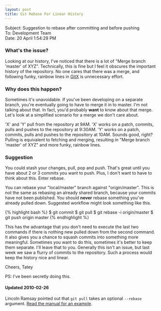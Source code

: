 ```yaml
---
layout: post
title: Git Rebase For Linear History
---
```


Subject&#58; Suggestion to rebase after committing and before pushing  
To&#58; Development Team  
Date&#58; 20 April 1:54:29 PM

### What's the issue?

Looking at our history, I've noticed that there is a lot of "Merge branch 'master' of XYZ". Technically, this is fine but I feel it obscures the important history of the repository. No one cares that there was a merge, and following funky, rainbow lines in [GitX](http://gitx.frim.nl/) is unnecessary effort.

### Why does this happen?

Sometimes it's unavoidable. If you've been developing on a separate branch, you're eventually going to have to merge it in to master. I'm not talking about that. In fact, you'd probably **want** to know about that merge. Let's look at a simplified scenario for a merge we don't care about.

'X' and 'Y' pull from the repository at 9AM. 'X' works on a patch, commits, pulls and pushes to the repository at 9:30AM. 'Y' works on a patch, commits, pulls and pushes to the repository at 10AM. Sounds good, right? Pulling is equivalent to fetching and merging, resulting in "Merge branch 'master' of XYZ" and more funky, rainbow lines.

### Suggestion

You could stash your changes, pull, pop and push. That's great until you have about 2 or 3 commits you want to push. Plus, I don't  want to have to think about this. Enter rebase.

You can rebase your "local/master" branch against "origin/master". This is not the same as rebasing an already shared branch, because your commits have not been published. You should __never__ rebase something you've already pulled down. Suggested workflow might look something like this.

{% highlight bash %}
$ git commit
$ git pull
$ git rebase -i origin/master
$ git push origin master
{% endhighlight %}

This has the advantage that you don't need to execute the last two commands if there is nothing new pulled down from the second command. It also gives you a chance to squash commits into something more meaningful. Sometimes you want to do this, sometimes it's better to keep them separate. I'll leave that to you. Generally this isn't an issue, but last week we saw a flurry of commits to the repository. Such a process would keep the history nice and linear.

Cheers, Tatey

PS: I've been secretly doing this.

#### Updated 2010-02-26

Lincoln Ramsay pointed out that `git pull` takes an optional `--rebase` argument. [Read the manual for an example](http://www.kernel.org/pub/software/scm/git/docs/git-pull.html).
